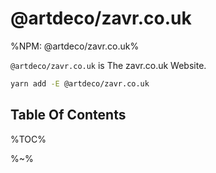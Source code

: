 # @artdeco/zavr.co.uk

%NPM: @artdeco/zavr.co.uk%

`@artdeco/zavr.co.uk` is The zavr.co.uk Website.

```sh
yarn add -E @artdeco/zavr.co.uk
```

## Table Of Contents

%TOC%

%~%